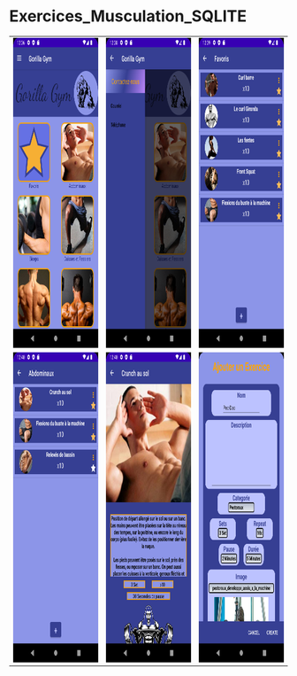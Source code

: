 # Exercices_Musculation_SQLITE

<table>
  <tr>
    <td><img src="/app/src/screenshots/screenshot1.png" width=270 height=560></td>
    <td><img src="/app/src/screenshots/screenshot2.png" width=270 height=560></td>
    <td><img src="/app/src/screenshots/screenshot3.png" width=270 height=560></td>
  </tr>
    <tr>
    <td><img src="/app/src/screenshots/screenshot4.png" width=270 height=560></td>
    <td><img src="/app/src/screenshots/screenshot5.png" width=270 height=560></td>
    <td><img src="/app/src/screenshots/screenshot6.png" width=270 height=560></td>
  </tr>
 </table>
